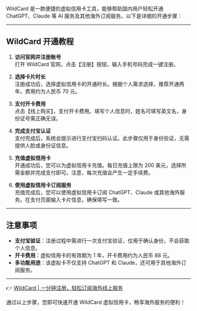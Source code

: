 WildCard 是一款便捷的虚拟信用卡工具，能够帮助国内用户轻松开通 ChatGPT、Claude 等 AI 服务及其他海外订阅服务。以下是详细的开通步骤：

---

## WildCard 开通教程

1. **访问官网并注册账号**  
   打开 WildCard 官网，点击【注册】按钮，输入手机号码完成一键注册。

2. **选择卡片时长**  
   注册成功后，选择虚拟信用卡的开通时长。根据个人需求选择，推荐开通两年，费用约为人民币 70 元。

3. **支付开卡费用**  
   点击【线上购买】，支付开卡费用。填写个人信息时，姓名可填写英文名，身份证号需正确无误。

4. **完成支付宝认证**  
   支付完成后，系统会提示进行支付宝扫码认证。此步骤仅用于身份验证，无需提供人脸或身份证信息。

5. **充值虚拟信用卡**  
   开通成功后，您可以为虚拟信用卡充值。每日充值上限为 200 美元，选择所需金额并完成支付即可。注意，每次充值会产生一定手续费。

6. **使用虚拟信用卡订阅服务**  
   充值完成后，您可以使用虚拟信用卡订阅 ChatGPT、Claude 或其他海外服务。在支付页面输入卡片信息，确保填写一致。

---

## 注意事项

- **支付宝验证**：注册过程中需进行一次支付宝验证，仅用于确认身份，不会获取个人信息。
- **开卡费用**：虚拟信用卡的有效期为 1 年，开卡费用约为人民币 88 元。
- **多功能用途**：该虚拟卡不仅支持 ChatGPT 和 Claude，还可用于其他海外订阅服务。

---

👉 [WildCard | 一分钟注册，轻松订阅海外线上服务](https://bit.ly/bewildcard)

通过以上步骤，您即可快速开通 WildCard 虚拟信用卡，畅享海外服务的便利！